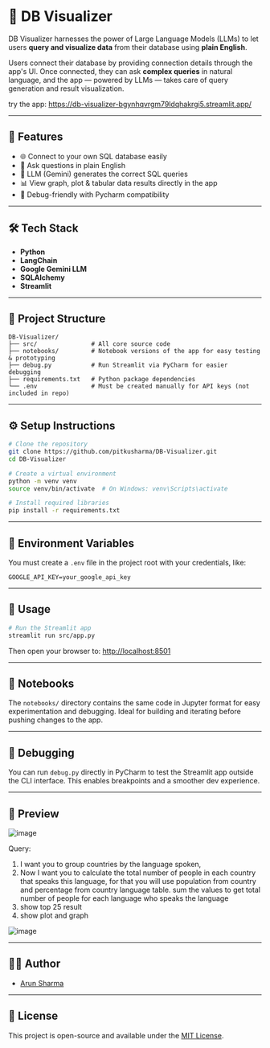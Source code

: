 # 🧠 DB Visualizer

DB Visualizer harnesses the power of Large Language Models (LLMs) to let users **query and visualize data** from their database using **plain English**.

Users connect their database by providing connection details through the app's UI. Once connected, they can ask **complex queries** in natural language, and the app — powered by LLMs — takes care of query generation and result visualization.

try the app: https://db-visualizer-bgynhqvrgm79ldqhakrgi5.streamlit.app/

---

## 🚀 Features

- 🌐 Connect to your own SQL database easily
- 💬 Ask questions in plain English
- 🤖 LLM (Gemini) generates the correct SQL queries
- 📊 View graph, plot & tabular data results directly in the app
- 🐞 Debug-friendly with Pycharm compatibility

---

## 🛠️ Tech Stack

- **Python**
- **LangChain**
- **Google Gemini LLM**
- **SQLAlchemy**
- **Streamlit**

---

## 📁 Project Structure

```
DB-Visualizer/
├── src/               # All core source code
├── notebooks/         # Notebook versions of the app for easy testing & prototyping
├── debug.py           # Run Streamlit via PyCharm for easier debugging
├── requirements.txt   # Python package dependencies
└── .env               # Must be created manually for API keys (not included in repo)
```

---

## ⚙️ Setup Instructions

```bash
# Clone the repository
git clone https://github.com/pitkusharma/DB-Visualizer.git
cd DB-Visualizer

# Create a virtual environment
python -m venv venv
source venv/bin/activate  # On Windows: venv\Scripts\activate

# Install required libraries
pip install -r requirements.txt
```

---

## 🔑 Environment Variables

You must create a `.env` file in the project root with your credentials, like:

```
GOOGLE_API_KEY=your_google_api_key
```

---

## 🚦 Usage

```bash
# Run the Streamlit app
streamlit run src/app.py
```

Then open your browser to: [http://localhost:8501](http://localhost:8501)

---

## 🧪 Notebooks

The `notebooks/` directory contains the same code in Jupyter format for easy experimentation and debugging. Ideal for building and iterating before pushing changes to the app.

---

## 🐞 Debugging

You can run `debug.py` directly in PyCharm to test the Streamlit app outside the CLI interface. This enables breakpoints and a smoother dev experience.

---

## 📸 Preview

![image](https://github.com/user-attachments/assets/f9f8cee8-940c-4b27-a589-c6e5e52b9e8b)

Query: 
1) I want you to group countries by the language spoken, 
2) Now I want you to calculate the total number of people in each country that speaks this language, for that you will use population from country and percentage from country language table. sum the values to get total number of people for each language who speaks the language
3) show top 25 result
4) show plot and graph

![image](https://github.com/user-attachments/assets/027a3837-0ef7-40c9-88b1-7818ee68216a)



---

## 🙋‍♂️ Author

- [Arun Sharma](https://github.com/pitkusharma)

---

## 📃 License

This project is open-source and available under the [MIT License](LICENSE).
